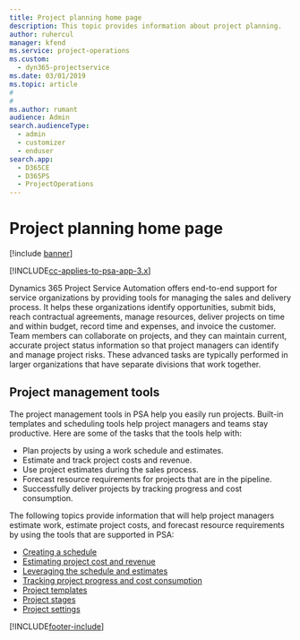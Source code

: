 ```yaml
---
title: Project planning home page
description: This topic provides information about project planning.
author: ruhercul
manager: kfend
ms.service: project-operations
ms.custom: 
  - dyn365-projectservice
ms.date: 03/01/2019
ms.topic: article
#
#
ms.author: rumant
audience: Admin
search.audienceType: 
  - admin
  - customizer
  - enduser
search.app: 
  - D365CE
  - D365PS
  - ProjectOperations
---
```


# Project planning home page

[!include [banner](../includes/psa-now-project-operations.md)]

[!INCLUDE[cc-applies-to-psa-app-3.x](../includes/cc-applies-to-psa-app-3x.md)]

Dynamics 365 Project Service Automation offers end-to-end support for service organizations by providing tools for managing the sales and delivery process. It helps these organizations identify opportunities, submit bids, reach contractual agreements, manage resources, deliver projects on time and within budget, record time and expenses, and invoice the customer. Team members can collaborate on projects, and they can maintain current, accurate project status information so that project managers can identify and manage project risks. These advanced tasks are typically performed in larger organizations that have separate divisions that work together.

## Project management tools

The project management tools in PSA help you easily run projects. Built-in templates and scheduling tools help project managers and teams stay productive. Here are some of the tasks that the tools help with:

- Plan projects by using a work schedule and estimates.
- Estimate and track project costs and revenue.
- Use project estimates during the sales process.
- Forecast resource requirements for projects that are in the pipeline.
- Successfully deliver projects by tracking progress and cost consumption.

The following topics provide information that will help project managers estimate work, estimate project costs, and forecast resource requirements by using the tools that are supported in PSA:

- [Creating a schedule](project-creating.md)
- [Estimating project cost and revenue](project-estimating.md)
- [Leveraging the schedule and estimates](project-leveraging.md)
- [Tracking project progress and cost consumption](project-tracking.md)
- [Project templates](project-templates.md)
- [Project stages](project-stages.md)
- [Project settings](project-settings.md)


[!INCLUDE[footer-include](../includes/footer-banner.md)]